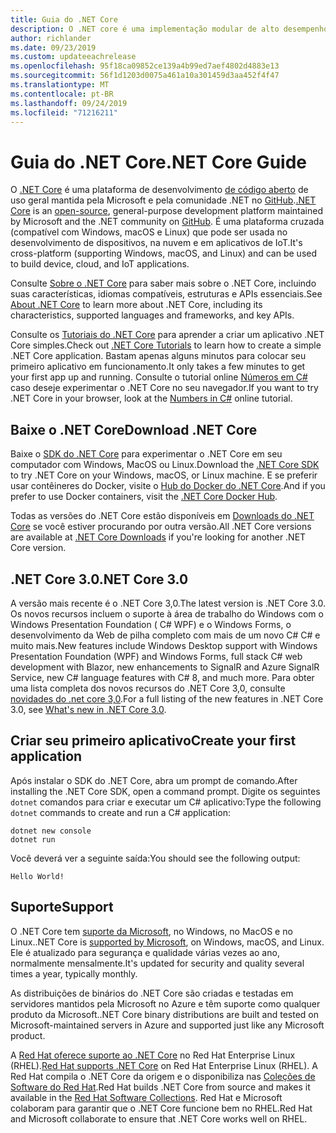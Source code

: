 ```yaml
---
title: Guia do .NET Core
description: O .NET core é uma implementação modular de alto desempenho do .NET para a criação de aplicativos do Windows, Linux e Mac. Saiba mais sobre o .NET Core para começar.
author: richlander
ms.date: 09/23/2019
ms.custom: updateeachrelease
ms.openlocfilehash: 95f18ca09852ce139a4b99ed7aef4802d4883e13
ms.sourcegitcommit: 56f1d1203d0075a461a10a301459d3aa452f4f47
ms.translationtype: MT
ms.contentlocale: pt-BR
ms.lasthandoff: 09/24/2019
ms.locfileid: "71216211"
---
```

# <a name="net-core-guide"></a><span data-ttu-id="204de-104">Guia do .NET Core</span><span class="sxs-lookup"><span data-stu-id="204de-104">.NET Core Guide</span></span>

<span data-ttu-id="204de-105">O [.NET Core](about.md) é uma plataforma de desenvolvimento [de código aberto](https://github.com/dotnet/coreclr/blob/master/LICENSE.TXT) de uso geral mantida pela Microsoft e pela comunidade .NET no [GitHub](https://github.com/dotnet/core).</span><span class="sxs-lookup"><span data-stu-id="204de-105">[.NET Core](about.md) is an [open-source](https://github.com/dotnet/coreclr/blob/master/LICENSE.TXT), general-purpose development platform maintained by Microsoft and the .NET community on [GitHub](https://github.com/dotnet/core).</span></span> <span data-ttu-id="204de-106">É uma plataforma cruzada (compatível com Windows, macOS e Linux) que pode ser usada no desenvolvimento de dispositivos, na nuvem e em aplicativos de IoT.</span><span class="sxs-lookup"><span data-stu-id="204de-106">It's cross-platform (supporting Windows, macOS, and Linux) and can be used to build device, cloud, and IoT applications.</span></span>

<span data-ttu-id="204de-107">Consulte [Sobre o .NET Core](about.md) para saber mais sobre o .NET Core, incluindo suas características, idiomas compatíveis, estruturas e APIs essenciais.</span><span class="sxs-lookup"><span data-stu-id="204de-107">See [About .NET Core](about.md) to learn more about .NET Core, including its characteristics, supported languages and frameworks, and key APIs.</span></span>

<span data-ttu-id="204de-108">Consulte os [Tutoriais do .NET Core](tutorials/index.md) para aprender a criar um aplicativo .NET Core simples.</span><span class="sxs-lookup"><span data-stu-id="204de-108">Check out [.NET Core Tutorials](tutorials/index.md) to learn how to create a simple .NET Core application.</span></span> <span data-ttu-id="204de-109">Bastam apenas alguns minutos para colocar seu primeiro aplicativo em funcionamento.</span><span class="sxs-lookup"><span data-stu-id="204de-109">It only takes a few minutes to get your first app up and running.</span></span> <span data-ttu-id="204de-110">Consulte o tutorial online [Números em C#](../csharp/tutorials/intro-to-csharp/numbers-in-csharp.yml) caso deseje experimentar o .NET Core no seu navegador.</span><span class="sxs-lookup"><span data-stu-id="204de-110">If you want to try .NET Core in your browser, look at the [Numbers in C#](../csharp/tutorials/intro-to-csharp/numbers-in-csharp.yml) online tutorial.</span></span>

## <a name="download-net-core"></a><span data-ttu-id="204de-111">Baixe o .NET Core</span><span class="sxs-lookup"><span data-stu-id="204de-111">Download .NET Core</span></span>

<span data-ttu-id="204de-112">Baixe o [SDK do .NET Core](https://www.microsoft.com/net/download) para experimentar o .NET Core em seu computador com Windows, MacOS ou Linux.</span><span class="sxs-lookup"><span data-stu-id="204de-112">Download the [.NET Core SDK](https://www.microsoft.com/net/download) to try .NET Core on your Windows, macOS, or Linux machine.</span></span> <span data-ttu-id="204de-113">E se preferir usar contêineres do Docker, visite o [Hub do Docker do .NET Core](https://hub.docker.com/_/microsoft-dotnet-core/).</span><span class="sxs-lookup"><span data-stu-id="204de-113">And if you prefer to use Docker containers, visit the [.NET Core Docker Hub](https://hub.docker.com/_/microsoft-dotnet-core/).</span></span>

<span data-ttu-id="204de-114">Todas as versões do .NET Core estão disponíveis em [Downloads do .NET Core](https://dotnet.microsoft.com/download/dotnet-core) se você estiver procurando por outra versão.</span><span class="sxs-lookup"><span data-stu-id="204de-114">All .NET Core versions are available at [.NET Core Downloads](https://dotnet.microsoft.com/download/dotnet-core) if you're looking for another .NET Core version.</span></span>

## <a name="net-core-30"></a><span data-ttu-id="204de-115">.NET Core 3.0</span><span class="sxs-lookup"><span data-stu-id="204de-115">.NET Core 3.0</span></span>

<span data-ttu-id="204de-116">A versão mais recente é o .NET Core 3,0.</span><span class="sxs-lookup"><span data-stu-id="204de-116">The latest version is .NET Core 3.0.</span></span> <span data-ttu-id="204de-117">Os novos recursos incluem o suporte à área de trabalho do Windows com o Windows Presentation Foundation ( C# WPF) e o Windows Forms, o desenvolvimento da Web de pilha completo com mais de um novo C# C# e muito mais.</span><span class="sxs-lookup"><span data-stu-id="204de-117">New features include Windows Desktop support with Windows Presentation Foundation (WPF) and Windows Forms, full stack C# web development with Blazor, new enhancements to SignalR and Azure SignalR Service, new C# language features with C# 8, and much more.</span></span> <span data-ttu-id="204de-118">Para obter uma lista completa dos novos recursos do .NET Core 3,0, consulte [novidades do .net core 3,0](./whats-new/dotnet-core-3-0.md).</span><span class="sxs-lookup"><span data-stu-id="204de-118">For a full listing of the new features in .NET Core 3.0, see [What's new in .NET Core 3.0](./whats-new/dotnet-core-3-0.md).</span></span>

## <a name="create-your-first-application"></a><span data-ttu-id="204de-119">Criar seu primeiro aplicativo</span><span class="sxs-lookup"><span data-stu-id="204de-119">Create your first application</span></span>

<span data-ttu-id="204de-120">Após instalar o SDK do .NET Core, abra um prompt de comando.</span><span class="sxs-lookup"><span data-stu-id="204de-120">After installing the .NET Core SDK, open a command prompt.</span></span> <span data-ttu-id="204de-121">Digite os seguintes `dotnet` comandos para criar e executar um C# aplicativo:</span><span class="sxs-lookup"><span data-stu-id="204de-121">Type the following `dotnet` commands to create and run a C# application:</span></span>

```dotnetcli
dotnet new console
dotnet run
```

<span data-ttu-id="204de-122">Você deverá ver a seguinte saída:</span><span class="sxs-lookup"><span data-stu-id="204de-122">You should see the following output:</span></span>

```output
Hello World!
```

## <a name="support"></a><span data-ttu-id="204de-123">Suporte</span><span class="sxs-lookup"><span data-stu-id="204de-123">Support</span></span>

<span data-ttu-id="204de-124">O .NET Core tem [suporte da Microsoft](https://dotnet.microsoft.com/platform/support/policy), no Windows, no MacOS e no Linux.</span><span class="sxs-lookup"><span data-stu-id="204de-124">.NET Core is [supported by Microsoft](https://dotnet.microsoft.com/platform/support/policy), on Windows, macOS, and Linux.</span></span> <span data-ttu-id="204de-125">Ele é atualizado para segurança e qualidade várias vezes ao ano, normalmente mensalmente.</span><span class="sxs-lookup"><span data-stu-id="204de-125">It's updated for security and quality several times a year, typically monthly.</span></span>

<span data-ttu-id="204de-126">As distribuições de binários do .NET Core são criadas e testadas em servidores mantidos pela Microsoft no Azure e têm suporte como qualquer produto da Microsoft.</span><span class="sxs-lookup"><span data-stu-id="204de-126">.NET Core binary distributions are built and tested on Microsoft-maintained servers in Azure and supported just like any Microsoft product.</span></span>

<span data-ttu-id="204de-127">A [Red Hat oferece suporte ao .NET Core](http://redhatloves.net/) no Red Hat Enterprise Linux (RHEL).</span><span class="sxs-lookup"><span data-stu-id="204de-127">[Red Hat supports .NET Core](http://redhatloves.net/) on Red Hat Enterprise Linux (RHEL).</span></span> <span data-ttu-id="204de-128">A Red Hat compila o .NET Core da origem e o disponibiliza nas [Coleções de Software do Red Hat](https://developers.redhat.com/products/softwarecollections/overview/).</span><span class="sxs-lookup"><span data-stu-id="204de-128">Red Hat builds .NET Core from source and makes it available in the [Red Hat Software Collections](https://developers.redhat.com/products/softwarecollections/overview/).</span></span> <span data-ttu-id="204de-129">Red Hat e Microsoft colaboram para garantir que o .NET Core funcione bem no RHEL.</span><span class="sxs-lookup"><span data-stu-id="204de-129">Red Hat and Microsoft collaborate to ensure that .NET Core works well on RHEL.</span></span>
